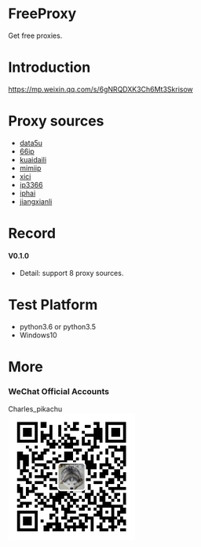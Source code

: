 # FreeProxy
Get free proxies.

# Introduction
https://mp.weixin.qq.com/s/6gNRQDXK3Ch6Mt3Skrisow

# Proxy sources
- [data5u](http://www.data5u.com/)
- [66ip](http://www.66ip.cn/)
- [kuaidaili](https://www.kuaidaili.com)
- [mimiip](http://www.mimiip.com)
- [xici](http://www.xicidaili.com/)
- [ip3366](http://www.ip3366.net/free/)
- [iphai](http://www.iphai.com/free/ng)
- [jiangxianli](http://ip.jiangxianli.com/?page=1)

# Record
#### V0.1.0
- Detail: support 8 proxy sources.

# Test Platform
- python3.6 or python3.5
- Windows10

# More
### WeChat Official Accounts
Charles_pikachu  
![img](pikachu.jpg)